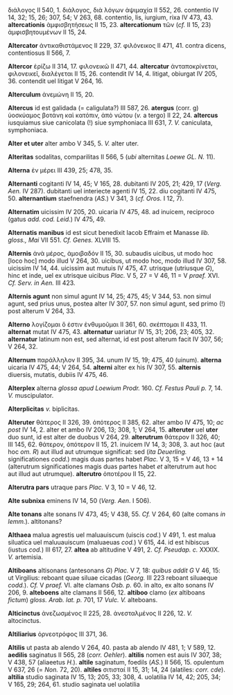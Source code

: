 διάλογος II 540, 1. διάλογος, διὰ λόγων ἁψιμαχία II 552, 26. contentio
IV 14, 32; 15, 26; 307, 54; V 263, 68. contentio, lis, iurgium, rixa IV
473, 43. **altercationis** ὰμφισβητήσεως II 15, 23. **altercationum**
τῶν (*cf.* II 15, 23) ἀμφισβητουμένων II 15, 24.

**Altercator** ἀντικαθιστάμενος II 229, 37. φιλόνεικος II 471, 41.
contra dicens, contentiosus II 566, 7.

**Altercor** ἐρίζω II 314, 17. φιλονεικῶ II 471, 44. **altercatur**
ἀνταποκρίνεται, φιλονεικεῖ, διαλέγεται II 15, 26. contendit IV 14, 4.
litigat, obiurgat IV 205, 36. contendit uel litigat V 264, 16.

**Alterculum** ἀνεμώνη II 15, 20.

**Altercus** id est galidada (= caligulata?) III 587, 26. **atergus**
(corr. g) ὑοσκύαμος βοτάνη καὶ κατόπιν, ἀπὸ νώτου (*v.* a tergo) II 22,
24. **altercus** iusquiamus siue canicolata (!) siue symphoniaca III
631, 7. *V.* caniculata, symphoniaca.

**Alter et uter** alter ambo V 345, 5. *V.* alter uter.

**Alteritas** sodalitas, comparilitas II 566, 5 (*ubi* alternitas *Loewe
GL. N.* 11).

**Alterna** ἐν μέρει III 439, 25; 478, 35.

**Alternanti** cogitanti IV 14, 45; V 165, 28. dubitanti IV 205, 21;
429, 17 (*Verg. Aen.* IV 287). dubitanti uel interiecte agenti IV 15,
22. diu cogitanti IV 475, 50. **alternantium** staefnendra (*AS.*) V
341, 3 (*cf. Oros.* I 12, 7).

**Alternatim** uicissim IV 205, 20. uicaria IV 475, 48. ad inuicem,
reciproco (gatus *add. cod. Leid.*) IV 475, 49.

**Alternatis manibus** id est sicut benedixit Iacob Effraim et Manasse
*lib. gloss., Mai* VII 551. *Cf. Genes.* XLVIII 15.

**Alternis** ἀνὰ μέρος, ἀμοιβαδόν II 15, 30. subaudis uicibus, ut modo
hoc [loco hoc] modo illud V 264, 30. uicibus, ut modo hoc, modo illud
IV 307, 58. uicissim IV 14, 44. uicissim aut mutuis IV 475, 47. utrisque
(utriusque *G*), hinc et inde, uel ex utrisque uicibus *Plac.* V 5, 27 =
V 46, 11 = V *praef.* XVI. *Cf. Serv. in Aen.* III 423.

**Alternis agunt** non simul agunt IV 14, 25; 475, 45; V 344, 53. non
simul agunt, sed prius unus, postea alter IV 307, 57. non simul agunt,
sed primo (!) post alterum V 264, 33.

**Alterno** λογίζομαι ὅ ἐστιν ἐνθυμοῦμαι II 361, 60. σκέπτομαι II 433,
11. **alternat** mutat IV 475, 43. **alternatur** uariatur IV 15, 31;
206, 23; 405, 32. **alternatur** latinum non est, sed alternat, id est
post alterum facit IV 307, 56; V 264, 32.

**Alternum** παράλληλον II 395, 34. unum IV 15, 19; 475, 40 (uinum).
**alterna** uicaria IV 475, 44; V 264, 54. **alterni** alter ex his IV
307, 55. **alternis** diuersis, mutatis, dubiis IV 475, 46.

**Alterplex** alterna *glossa apud Loewium Prodr.* 160. *Cf. Festus
Pauli p.* 7, 14. *V.* muscipulator.

**Alterplicitas** *v.* biplicitas.

**Alteruter** θάτερος II 326, 39. ὁπότερος II 385, 62. alter ambo IV
475, 10; *ac post* IV 14, 2. alter et ambo IV 206, 13; 308, 1; V 264,
15. **alteruter** uel **uter** duo sunt, id est alter de duobus V 264,
29. **alterutrum** θάτερον II 326, 40; III 145, 62. θάτερον, ὁπότερον II
15, 21. inuicem IV 14, 3; 308, 3. aut hoc (aut hoc *om. R*) aut illud
aut utrumque significat: sed (*ita Deuerling.* significationes *codd.*)
magis duas partes habet *Plac.* V 3, 15 = V 46, 13 + 14 (alterutrum
significationes magis duas partes habet *et* alterutrum aut hoc aut
illud aut utrumque). **alterutro** ὁποτέρου II 15, 22.

**Alterutra pars** utraque pars *Plac.* V 3, 10 = V 46, 12.

**Alte subnixa** eminens IV 14, 50 (*Verg. Aen.* I 506).

**Alte tonans** alte sonans IV 473, 45; V 438, 55. *Cf.* V 264, 60 (alte
comans *in lemm.*). altitonans?

**Althaea** malua agrestis uel maluauiscum (uiscis *cod.*) V 491, 1. est
malua siluatica uel maluuauiscum (maluaeuas *cod.*) V 615, 44. id est
hibiscus (iustus *cod.*) III 617, 27. **altea** ab altitudine V 491, 2.
*Cf. Pseudap. c.* XXXIX. *V.* artemisia.

**Altiboans** altisonans (antesonans *G*) *Plac.* V 7, 18: *quibus addit
G* V 46, 15: ut Virgilius: reboant quae siluae cicadas (*Georg.* III 223
reboant siluaeque *codd.*). *Cf.* V *praef.* VI. alte clamans *Osb. p.*
60. in alto, ex alto sonans IV 206, 9. **alteboens** alte clamans II
566, 12. **altiboo** clamo (*ex* altiboans *fictum*) *gloss. Arab. lat.
p.* 701, 17 *Vulc. V.* alteboans.

**Alticinctus** ἀνεζωσμένος II 225, 28. ἀνεσταλμένος II 226, 12. *V.*
altocinctus.

**Altiliarius** ὀρνεοτρόφος III 371, 36.

**Altilis** ut pasta ab alendo V 264, 40. pasta ab alendo IV 481, 1; V
589, 12. **aedilis** saginatus II 565, 28 (*corr. Oehler*). **altilis**
nomen est auis IV 307, 38; V 438, 57 (aliaeetus *H.*). **altile**
saginatum, foedils (*AS.*) II 566, 15. opulentum V 637, 26 (= *Non.* 72,
20). **altiles** σιτισταί II 15, 31; 14, 24 (alatiles: *corr. cde*).
**altilia** studio saginata IV 15, 13; 205, 33; 308, 4. uolatilia IV 14,
42; 205, 34; V 165, 29; 264, 61. studio saginata uel uolatilia
